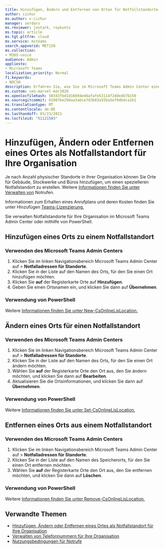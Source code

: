 ```yaml
---
title: Hinzufügen, Ändern und Entfernen von Orten für Notfallstandorte
author: cichur
ms.author: v-cichur
manager: serdars
ms.reviewer: jastark, roykuntz
ms.topic: article
ms.tgt.pltfrm: cloud
ms.service: msteams
search.appverid: MET150
ms.collection:
- M365-voice
audience: Admin
appliesto:
- Microsoft Teams
localization_priority: Normal
f1.keywords:
- NOCSH
description: Erfahren Sie, wie Sie im Microsoft Teams Admin Center einen Ort für einen Notfallstandort für Ihre Organisation hinzufügen, ändern oder entfernen.
ms.custom: seo-marvel-mar2020
ms.openlocfilehash: 50343fbd1d16694e46afafe53114f2dde4b7b150
ms.sourcegitcommit: 01087be29daa3abce7d3b03a55ba5ef8db4ca161
ms.translationtype: MT
ms.contentlocale: de-DE
ms.lasthandoff: 03/23/2021
ms.locfileid: "51121503"
---
```

# <a name="add-change-or-remove-a-place-for-an-emergency-location-in-your-organization"></a>Hinzufügen, Ändern oder Entfernen eines Ortes als Notfallstandort für Ihre Organisation

Je nach Anzahl physischer Standorte in Ihrer Organisation können Sie Orte für Gebäude, Stockwerke und Büros hinzufügen, um einen spezielleren Notfallstandort zu erstellen. Weitere [Informationen finden Sie unter Verwalten von](what-are-emergency-locations-addresses-and-call-routing.md) Notrufen.
  
Informationen zum Erhalten eines Anrufplans und deren Kosten finden Sie unter Hinzufügen [Teams-Lizenzierung.](teams-add-on-licensing/microsoft-teams-add-on-licensing.md)

Sie verwalten Notfallstandorte für Ihre Organisation im Microsoft Teams Admin Center oder mithilfe von PowerShell.
  
## <a name="add-a-place-to-an-emergency-location"></a>Hinzufügen eines Orts zu einem Notfallstandort

### <a name="using-the-microsoft-teams-admin-center"></a>Verwenden des Microsoft Teams Admin Centers

1. Klicken Sie im linken Navigationsbereich Microsoft Teams Admin Center auf  >  **Notfalladressen für Standorte**.
2. Klicken Sie in der Liste auf den Namen des Orts, für den Sie einen Ort hinzufügen möchten.
3. Klicken Sie **auf** der Registerkarte Orte auf **Hinzufügen**.
4. Geben Sie einen Ortsnamen ein, und klicken Sie dann auf **Übernehmen**.

### <a name="using-powershell"></a>Verwendung von PowerShell

Weitere [Informationen finden Sie unter New-CsOnlineLisLocation.](/powershell/module/skype/new-csonlinelislocation)
    
## <a name="change-a-place-for-an-emergency-location"></a>Ändern eines Orts für einen Notfallstandort

### <a name="using-the-microsoft-teams-admin-center"></a>Verwenden des Microsoft Teams Admin Centers

1. Klicken Sie im linken Navigationsbereich Microsoft Teams Admin Center auf  >  **Notfalladressen für Standorte**.
2. Klicken Sie in der Liste auf den Namen des Orts, für den Sie einen Ort ändern möchten.
3. Wählen Sie **auf** der Registerkarte Orte den Ort aus, den Sie ändern möchten, und klicken Sie dann auf **Bearbeiten**.
4. Aktualisieren Sie die Ortsinformationen, und klicken Sie dann auf **Übernehmen**.

### <a name="using-powershell"></a>Verwendung von PowerShell

Weitere [Informationen finden Sie unter Set-CsOnlineLisLocation.](/powershell/module/skype/set-csonlinelislocation)
    
## <a name="remove-a-place-from-an-emergency-location"></a>Entfernen eines Orts aus einem Notfallstandort

### <a name="using-the-microsoft-teams-admin-center"></a>Verwenden des Microsoft Teams Admin Centers

1. Klicken Sie im linken Navigationsbereich Microsoft Teams Admin Center auf  >  **Notfalladressen für Standorte**.
2. Klicken Sie in der Liste auf den Namen des Speicherorts, für den Sie einen Ort entfernen möchten.
3. Wählen Sie **auf** der Registerkarte Orte den Ort aus, den Sie entfernen möchten, und klicken Sie dann auf **Löschen**.

### <a name="using-powershell"></a>Verwendung von PowerShell

Weitere [Informationen finden Sie unter Remove-CsOnlineLisLocation.](/powershell/module/skype/remove-csonlinelislocation)
    
## <a name="related-topics"></a>Verwandte Themen

- [Hinzufügen, Ändern oder Entfernen eines Ortes als Notfallstandort für Ihre Organisation](add-change-remove-emergency-place-organization.md)
- [Verwalten von Telefonnummern für Ihre Organisation](/microsoftteams/manage-phone-numbers-for-your-organization)
- [Nutzungsbedingungen für Notrufe](./emergency-calling-terms-and-conditions.md)